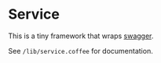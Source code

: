 # Service

This is a tiny framework that wraps [swagger](https://developers.helloreverb.com/swagger/).

See `/lib/service.coffee` for documentation.
